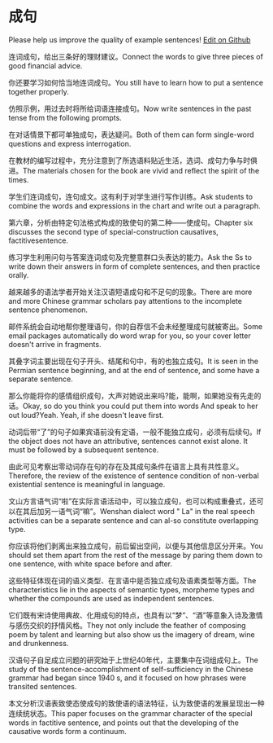 # 成句

Please help us improve the quality of example sentences! [Edit on Github](https://github.com/jiyushe/jiyu-example-sentence-source/blob/main/chinese/chengju.md)

<p><span class="chinese">连词成句，给出三条好的理财建议。</span><span class="english">Connect the words to give three pieces of good financial advice.</span></p>

<p><span class="chinese">你还要学习如何恰当地连词成句。</span><span class="english">You still have to learn how to put a sentence together properly.</span></p>

<p><span class="chinese">仿照示例，用过去时将所给词语连接成句。</span><span class="english">Now write sentences in the past tense from the following prompts.</span></p>

<p><span class="chinese">在对话情景下都可单独成句，表达疑问。</span><span class="english">Both of them can form single-word questions and express interrogation.</span></p>

<p><span class="chinese">在教材的编写过程中，充分注意到了所选语料贴近生活，选词、成句力争与时俱进。</span><span class="english">The materials chosen for the book are vivid and reflect the spirit of the times.</span></p>

<p><span class="chinese">学生们连词成句，连句成文。这有利于对学生进行写作训练。</span><span class="english">Ask students to combine the words and expressions in the chart and write out a paragraph.</span></p>

<p><span class="chinese">第六章，分析由特定句法格式构成的致使句的第二种——使成句。</span><span class="english">Chapter six discusses the second type of special-construction causatives, factitivesentence.</span></p>

<p><span class="chinese">练习学生利用问句与答案连词成句及完整意群口头表达的能力。</span><span class="english">Ask the Ss to write down their answers in form of complete sentences, and then practice orally.</span></p>

<p><span class="chinese">越来越多的语法学者开始关注汉语短语成句和不足句的现象。</span><span class="english">There are more and more Chinese grammar scholars pay attentions to the incomplete sentence phenomenon.</span></p>

<p><span class="chinese">邮件系统会自动地帮你整理语句，你的自荐信不会未经整理成句就被寄出。</span><span class="english">Some email packages automatically do word wrap for you, so your cover letter doesn't arrive in fragments.</span></p>

<p><span class="chinese">其叠字词主要出现在句子开头、结尾和句中，有的也独立成句。</span><span class="english">It is seen in the Permian sentence beginning, and at the end of sentence, and some have a separate sentence.</span></p>

<p><span class="chinese">那么你能将你的感情组织成句，大声对她说出来吗?能，能啊，如果她没有先走的话。</span><span class="english">Okay, so do you think you could put them into words And speak to her out loud?Yeah. Yeah, if she doesn't leave first.</span></p>

<p><span class="chinese">动词后带“了”的句子如果宾语前没有定语，一般不能独立成句，必须有后续句。</span><span class="english">If the object does not have an attributive, sentences cannot exist alone. It must be followed by a subsequent sentence.</span></p>

<p><span class="chinese">由此可见考察出零动词存在句的存在及其成句条件在语言上具有共性意义。</span><span class="english">Therefore, the review of the existence of sentence condition of non-verbal existential sentence is meaningful in language.</span></p>

<p><span class="chinese">文山方言语气词“啦”在实际言语活动中，可以独立成句，也可以构成重叠式，还可以在其后加另一语气词“嘛”。</span><span class="english">Wenshan dialect word " La" in the real speech activities can be a separate sentence and can al-so constitute overlapping type.</span></p>

<p><span class="chinese">你应该将他们剥离出来独立成句，前后留出空间，以便与其他信息区分开来。</span><span class="english">You should set them apart from the rest of the message by paring them down to one sentence, with white space before and after.</span></p>

<p><span class="chinese">这些特征体现在词的语义类型、在言语中是否独立成句及语素类型等方面。</span><span class="english">The characteristics lie in the aspects of semantic types, morpheme types and whether the compounds are used as independent sentences.</span></p>

<p><span class="chinese">它们既有宋诗使用典故、化用成句的特点，也具有以“梦”、“酒”等意象入诗及激情与感伤交织的抒情风格。</span><span class="english">They not only include the feather of composing poem by talent and learning but also show us the imagery of dream, wine and drunkenness.</span></p>

<p><span class="chinese">汉语句子自足成立问题的研究始于上世纪40年代，主要集中在词组成句上。</span><span class="english">The study of the sentence-accomplishment of self-sufficiency in the Chinese grammar had began since 1940 s, and it focused on how phrases were transited sentences.</span></p>

<p><span class="chinese">本文分析汉语表致使态使成句的致使语的语法特征，认为致使语的发展呈现出一种连续统状态。</span><span class="english">This paper focuses on the grammar character of the special words in factitive sentence, and points out that the developing of the causative words form a continuum.</span></p>

